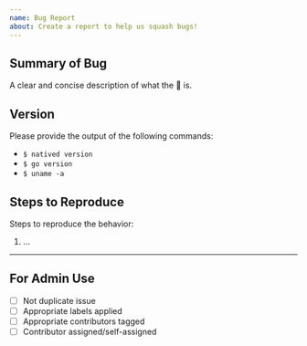 ```yaml
---
name: Bug Report
about: Create a report to help us squash bugs!
---
```


<!--------------------------------------------------------------------------- ☺
|       Thanks for opening an issue!
|
|       Before smashing the submit button please review the template.
|       Also, please also ensure that this is not a duplicate issue :)
☺ ---------------------------------------------------------------------------->

<!-- markdownlint-disable MD041 -->

## Summary of Bug

A clear and concise description of what the 🐞 is.

## Version

Please provide the output of the following commands:

- `$ natived version`
- `$ go version`
- `$ uname -a`

## Steps to Reproduce

Steps to reproduce the behavior:

1. ...

---

## For Admin Use

- [ ] Not duplicate issue
- [ ] Appropriate labels applied
- [ ] Appropriate contributors tagged
- [ ] Contributor assigned/self-assigned
